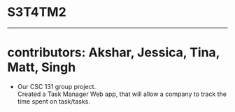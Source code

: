 # S3T4TM2
---------------------------------------------------
# contributors: Akshar, Jessica, Tina, Matt, Singh 

* Our CSC 131 group project.   
Created a Task Manager Web app, that will allow a company to track the time spent on task/tasks. 
